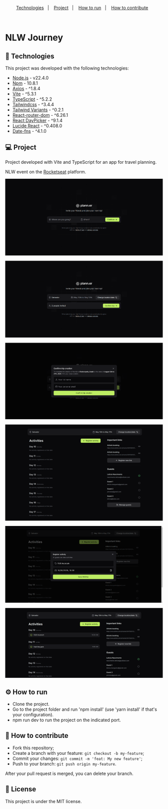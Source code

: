 <p align="center">
  <a href="#-technologies">Technologies</a>&nbsp;&nbsp;&nbsp;|&nbsp;&nbsp;&nbsp;
  <a href="#-project">Project</a>&nbsp;&nbsp;&nbsp;|&nbsp;&nbsp;&nbsp;
  <a href="#-how-to-run">How to run</a>&nbsp;&nbsp;&nbsp;|&nbsp;&nbsp;&nbsp;
  <a href="#-how-to-contribute">How to contribute</a>&nbsp;&nbsp;&nbsp;
</p>

<br>

# NLW Journey

## 🚀 Technologies

This project was developed with the following technologies:

- [Node.js](https://nodejs.org/en/) - v22.4.0
- [Npm](https://www.npmjs.com/) - 10.8.1
- [Axios](https://www.npmjs.com/package/axios) - ^1.8.4
- [Vite](https://vitejs.dev/guide/) - ^5.3.1
- [TypeScript](https://www.typescriptlang.org/) - ^5.2.2
- [Tailwindcss](https://tailwindcss.com/) - ^3.4.4
- [Tailwind Variants](https://www.tailwind-variants.org/) - ^0.2.1
- [React-router-dom](https://reactrouter.com/) - ^6.26.1
- [React DayPicker](https://daypicker.dev/) - ^9.1.4
- [Lucide React](https://lucide.dev/guide/packages/lucide-react) - ^0.408.0
- [Date-fns](https://date-fns.org/) - ^4.1.0

## 💻 Project

Project developed with Vite and TypeScript for an app for travel planning.

NLW event on the [Rocketseat](https://www.rocketseat.com.br/) platform.

<p align="center">
  <img alt="" src=".github/image.png">
</p>

<p align="center">
  <img alt="" src=".github/image2.png">
</p>

<p align="center">
  <img alt="" src=".github/image3.png">
</p>

<p align="center">
  <img alt="" src=".github/image4.png">
</p>

<p align="center">
  <img alt="" src=".github/image5.png">
</p>

<p align="center">
  <img alt="" src=".github/image6.png">
</p>

## ⚙️ How to run

- Clone the project.
- Go to the project folder and run 'npm install' (use 'yarn install' if that's your configuration).
- npm run dev to run the project on the indicated port.

## 🤔 How to contribute

- Fork this repository;
- Create a branch with your feature: `git checkout -b my-feature`;
- Commit your changes: `git commit -m 'feat: My new feature'`;
- Push to your branch: `git push origin my-feature`.

After your pull request is merged, you can delete your branch.

## 📝 License

This project is under the MIT license.
